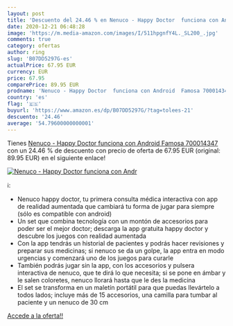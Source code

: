 ```yaml
---
layout: post
title: 'Descuento del 24.46 % en Nenuco - Happy Doctor  funciona con Andr'
date: 2020-12-21 06:48:28
image: 'https://m.media-amazon.com/images/I/511hpgnfY4L._SL200_.jpg'
comments: true
category: ofertas
author: ring
slug: 'B07DD5297G-es'
actualPrice: 67.95 EUR
currency: EUR
price: 67.95
comparePrice: 89.95 EUR
prodname: 'Nenuco - Happy Doctor  funciona con Android  Famosa 700014347 '
country: 'es'
flag: '🇪🇸'
buyurl: 'https://www.amazon.es/dp/B07DD5297G/?tag=tolees-21'
descuento: '24.46'
average: '54.79600000000001'
---
```


Tienes [Nenuco - Happy Doctor  funciona con Android  Famosa 700014347 ](https://www.amazon.es/dp/B07DD5297G/?tag=tolees-21) con un 24.46 % de descuento con precio de oferta de 67.95 EUR (original: 89.95 EUR) en el siguiente enlace!

[![Nenuco - Happy Doctor  funciona con Andr](https://m.media-amazon.com/images/I/511hpgnfY4L._SL200_.jpg)](https://www.amazon.es/dp/B07DD5297G/?tag=tolees-21)

ℹ️:

- Nenuco happy doctor, tu primera consulta médica interactiva con app de realidad aumentada que cambiará tu forma de jugar para siempre (sólo es compatible con android)
- Un set que combina tecnología con un montón de accesorios para poder ser el mejor doctor; descarga la app gratuita happy doctor y descubre los juegos con realidad aumentada
- Con la app tendrás un historial de pacientes y podrás hacer revisiones y preparar sus medicinas; si nenuco se da un golpe, la app entra en modo urgencias y comenzará uno de los juegos para curarle
- También podrás jugar sin la app, con los accesorios y pulsera interactiva de nenuco, que te dirá lo que necesita; si se pone en ámbar y le salen coloretes, nenuco llorará hasta que le des la medicina
- El set se transforma en un maletín portátil para que puedas llevártelo a todos lados; incluye más de 15 accesorios, una camilla para tumbar al paciente y un nenuco de 30 cm

[Accede a la oferta!!](https://www.amazon.es/dp/B07DD5297G/?tag=tolees-21)
